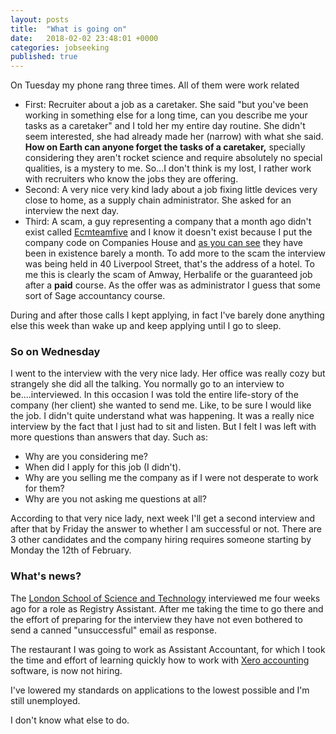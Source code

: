 ```yaml
---
layout: posts
title:  "What is going on"
date:   2018-02-02 23:48:01 +0000
categories: jobseeking
published: true
---
```

On Tuesday my phone rang three times. All of them were work related

* First: Recruiter about a job as a caretaker. She said "but you've been working in something else for a long time, can you describe me your tasks as a caretaker" and I told her my entire day routine. She didn't seem interested, she had already made her (narrow) with what she said. **How on Earth can anyone forget the tasks of a caretaker,** specially considering they aren't rocket science and require absolutely no special qualities, is a mystery to me. So...I don't think is my lost, I rather work with recruiters who know the jobs they are offering.
* Second: A very nice very kind lady about a job fixing little devices very close to home, as a supply chain administrator. She asked for an interview the next day.
* Third: A scam, a guy representing a company that a month ago didn't exist called [Ecmteamfive](https://ecmteamfive.info) and I know it doesn't exist because I put the company code on Companies House and [as you can see](https://beta.companieshouse.gov.uk/company/11106080/filing-history) they have been in existence barely a month. To add more to the scam the interview was being held in 40 Liverpool Street, that's the address of a hotel. To me this is clearly the scam of Amway, Herbalife or the guaranteed job after a **paid** course. As the offer was as administrator I guess that some sort of Sage accountancy course.

During and after those calls I kept applying, in fact I've barely done anything else this week than wake up and keep applying until I go to sleep.

### So on Wednesday ###
I went to the interview with the very nice lady. Her office was really cozy but strangely she did all the talking. You normally go to an interview to be....interviewed. In this occasion I was told the entire life-story of the company (her client) she wanted to send me. Like, to be sure I would like the job. I didn't quite understand what was happening. It was a really nice interview by the fact that I just had to sit and listen. But I felt I was left with more questions than answers that day. Such as:
* Why are you considering me?
* When did I apply for this job (I didn't).
* Why are you selling me the company as if I were not desperate to work for them?
* Why are you not asking me questions at all?

According to that very nice lady, next week I'll get a second interview and after that by Friday the answer to whether I am successful or not. There are 3 other candidates and the company hiring requires someone starting by Monday the 12th of February.

### What's news? ###

The [London School of Science and Technology](http://www.lsst.ac/) interviewed me four weeks ago for a role as Registry Assistant. After me taking the time to go there and the effort of preparing for the interview they have not even bothered to send a canned "unsuccessful" email as response.

The restaurant I was going to work as Assistant Accountant, for which I took the time and effort of learning quickly how to work with [Xero accounting](https://www.xero.com/uk/try/accounting-software/?gclid=CjwKCAiAtdDTBRArEiwAPT4y-1jp4KnDyfkp7vXTa44dCaXSxui3TsrzcP_dg-MarfvkWFD0YaQPExoCflYQAvD_BwE&gclsrc=aw.ds&dclid=CIDAmoO6iNkCFdA8Gwod15kJOA) software, is now not hiring.

I've lowered my standards on applications to the lowest possible and I'm still unemployed.

I don't know what else to do. 
